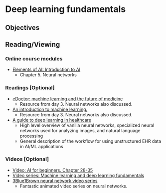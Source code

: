 # Deep learning fundamentals
## Objectives

## Reading/Viewing
### Online course modules
- [Elements of AI: Introduction to AI](https://course.elementsofai.com/)
  - Chapter 5. Neural networks
### Readings [Optional]  
- [eDoctor: machine learning and the future of medicine](https://onlinelibrary.wiley.com/doi/10.1111/joim.12822)
  - Resource from day 3. Neural networks also discussed.
- [An introduction to machine learning.](https://www.ncbi.nlm.nih.gov/pmc/articles/PMC7189875/)
  - Resource from day 3. Neural networks also discussed.
- [A guide to deep learning in healthcare](https://pubmed.ncbi.nlm.nih.gov/30617335/)
  - High level overview of vanilla neural networks, specialized neural networks used for analyzing images, and 
    natural language processing
  - General description of the workflow for using unstructured EHR data in AI/ML applications
### Videos [Optional]
- [Video: AI for beginners. Chapter 28-35](https://www.youtube.com/watch?v=JMUxmLyrhSk&t=12992s)
- [Video series: Machine learning and deep learning fundamentals](https://www.youtube.com/playlist?list=PLZbbT5o_s2xq7LwI2y8_QtvuXZedL6tQU)
- [3Blue1Brown neural network video series](https://www.youtube.com/playlist?list=PLZHQObOWTQDNU6R1_67000Dx_ZCJB-3pi)
  - Fantastic animated video series on neural networks.